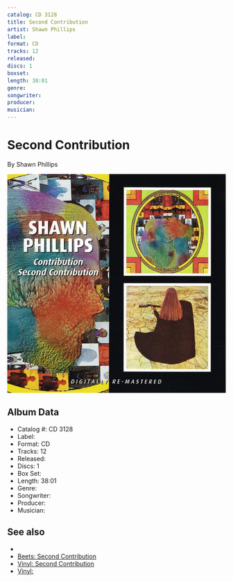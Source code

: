 ```yaml
---
catalog: CD 3128
title: Second Contribution
artist: Shawn Phillips
label: 
format: CD
tracks: 12
released: 
discs: 1
boxset: 
length: 38:01
genre: 
songwriter: 
producer: 
musician: 
---
```


# Second Contribution

By Shawn Phillips

![](../../assets/cdcovers/Shawn_Phillips-Second_Contribution.png)

## Album Data

- Catalog #: CD 3128
- Label: 
- Format: CD
- Tracks: 12
- Released: 
- Discs: 1
- Box Set: 
- Length: 38:01
- Genre: 
- Songwriter: 
- Producer: 
- Musician: 


## See also

- [](Shawn_Phillips.md)
- [Beets: Second Contribution](../../Beets/Shawn_Phillips/Second_Contribution.md)
- [Vinyl: Second Contribution](../../Vinyl/Shawn_Phillips/Second_Contribution.md)
- [Vinyl: ](../../Vinyl/Shawn_Phillips/Shawn_Phillips.md)
